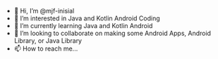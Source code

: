 - 👋 Hi, I’m @mjf-inisial
- 👀 I’m interested in Java and Kotlin Android Coding
- 🌱 I’m currently learning Java and Kotlin Android
- 💞️ I’m looking to collaborate on making some Android Apps, Android Library, or Java Library
- 📫 How to reach me...

<!---
mjf-inisial/mjf-inisial is a ✨ special ✨ repository because its `README.md` (this file) appears on your GitHub profile.
You can click the Preview link to take a look at your changes.
--->
